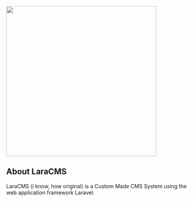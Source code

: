 <img src="https://res.cloudinary.com/dtfbvvkyp/image/upload/v1566331377/laravel-logolockup-cmyk-red.svg" width="400">

## About LaraCMS

LaraCMS (i know, how original) is a Custom Made CMS System using the web application framework Laravel.
